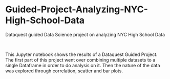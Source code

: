 # Guided-Project-Analyzing-NYC-High-School-Data
Dataquest guided Data Science project on analyzing NYC High School Data
<p>&nbsp;</p>
  
This Jupyter notebook shows the results of a Dataquest Guided Project.
The first part of this project went over combining multiple datasets to a single Dataframe in order to do analysis on it.
Then the nature of the data was explored through correlation, scatter and bar plots.
